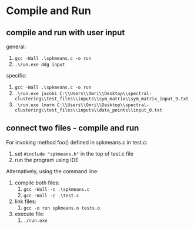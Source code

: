 # Compile and Run #

## compile and run with user input ##

general:
1. `gcc -Wall .\spkmeans.c -o run `
2. `.\run.exe ddg input `

specific:
1. `gcc -Wall .\spkmeans.c -o run `
2. `.\run.exe jacobi C:\\Users\\Omri\\Desktop\\spectral-clustering\\test_files\\inputs\\sym_matrix\\sym_matrix_input_9.txt`
3. `.\run.exe lnorm C:\\Users\\Omri\\Desktop\\spectral-clustering\\test_files\\inputs\\data_points\\input_0.txt`


## connect two files - compile and run ##
For invoking method foo() defined in spkmeans.c in test.c:
1. set `#include "spkmeans.h"` in the top of test.c file
2. run the program using IDE

Alternatively, using the command line:
1. compile both files:
   1. `gcc -Wall -c .\spkmeans.c`
   2. `gcc -Wall -c .\test.c`
2. link files:
   1. `gcc -o run spkmeans.o tests.o`
3. execute file:
   1. `./run.exe`

